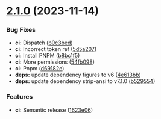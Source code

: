 # [2.1.0](https://github.com/dynamicabot/signales/compare/2.0.15...2.1.0) (2023-11-14)


### Bug Fixes

* **ci:** Dispatch ([b0c3bed](https://github.com/dynamicabot/signales/commit/b0c3bedb34714a48c7d5c865261c23574017c27c))
* **ci:** Incorrect token ref ([5d5a207](https://github.com/dynamicabot/signales/commit/5d5a2074095019b6ea2c4cc72b66fb91b2705715))
* **ci:** Install PNPM ([b8bc1f5](https://github.com/dynamicabot/signales/commit/b8bc1f5d08f7a6bb5cada3295aedd03e74fb0b1b))
* **ci:** More permissions ([54fb098](https://github.com/dynamicabot/signales/commit/54fb0982a3da402ade9b4c138fdbc7c872b7f6a5))
* **ci:** Pnpm ([d69182e](https://github.com/dynamicabot/signales/commit/d69182e033df1e854761bb819588918b0286d280))
* **deps:** update dependency figures to v6 ([4e613bb](https://github.com/dynamicabot/signales/commit/4e613bbcc071a155a023a82f82072ea8c597ff6d))
* **deps:** update dependency strip-ansi to v7.1.0 ([b529554](https://github.com/dynamicabot/signales/commit/b529554824a38fccb8e7ed2450f896dae8f7e77a))


### Features

* **ci:** Semantic release ([1623e06](https://github.com/dynamicabot/signales/commit/1623e068d7619b64fa91fb092017528efa7caf6f))
